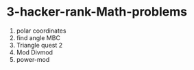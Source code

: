 # 3-hacker-rank-Math-problems

 1) polar coordinates
 2) find angle MBC
 3) Triangle quest 2
 4) Mod Divmod
 5) power-mod
